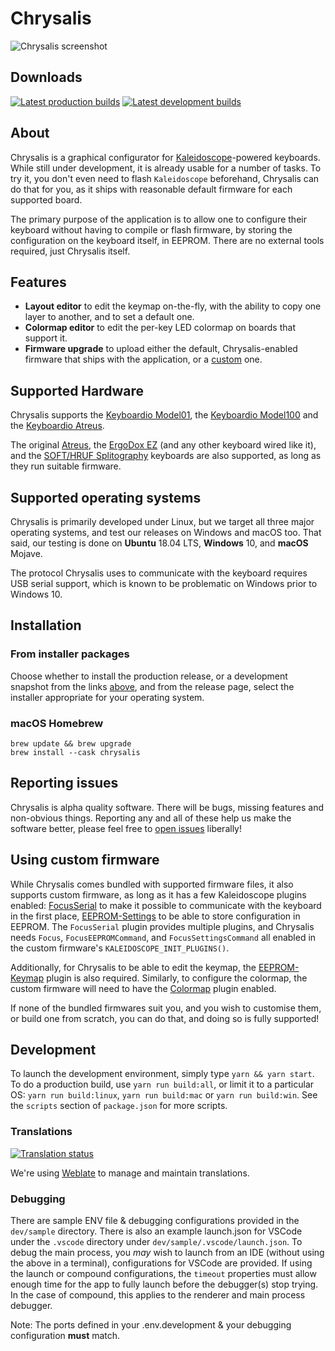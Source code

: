 Chrysalis
=========

![Chrysalis screenshot](data/screenshot.png)

## Downloads

[![Latest production builds][badge:production]][build:prod]
[![Latest development builds][badge:development]][build:dev]

 [badge:development]: https://img.shields.io/github/v/release/keyboardio/chrysalis?include_prereleases&label=Development&style=for-the-badge
 [badge:production]: https://img.shields.io/github/v/release/keyboardio/chrysalis?label=Production&style=for-the-badge
 [build:prod]: https://github.com/keyboardio/Chrysalis/releases/latest
 [build:dev]: https://github.com/keyboardio/Chrysalis/releases/tag/v0.10.4-snapshot

## About

Chrysalis is a graphical configurator for
[Kaleidoscope][kaleidoscope]-powered keyboards. While still under
development, it is already usable for a number of tasks. To try it,
you don't even need to flash `Kaleidoscope` beforehand, Chrysalis
can do that for you, as it ships with reasonable default firmware
for each supported board.

 [kaleidoscope]: https://github.com/keyboardio/Kaleidoscope

The primary purpose of the application is to allow one to configure their
keyboard without having to compile or flash firmware, by storing the
configuration on the keyboard itself, in EEPROM. There are no external tools
required, just Chrysalis itself.

## Features

* **Layout editor** to edit the keymap on-the-fly, with the ability to copy one
  layer to another, and to set a default one.
* **Colormap editor** to edit the per-key LED colormap on boards that support it.
* **Firmware upgrade** to upload either the default, Chrysalis-enabled firmware that ships with the application, or a [custom](#using-custom-firmware) one.

## Supported Hardware

Chrysalis supports the [Keyboardio Model01][hw:model01], the [Keyboardio
Model100][hw:model100] and the [Keyboardio Atreus][hw:kbio-atreus].

The original [Atreus][hw:atreus], the [ErgoDox EZ][hw:ergodox-ez] (and any other
keyboard wired like it), and the [SOFT/HRUF Splitography][hw:splitography]
keyboards are also supported, as long as they run suitable firmware.

 [hw:kbio-atreus]: https://shop.keyboard.io/collections/keyboardio-atreus
 [hw:model100]: https://www.indiegogo.com/projects/the-keyboardio-model-100--4/
 [hw:model01]: https://shop.keyboard.io/
 [hw:ergodox-ez]: https://ergodox-ez.com/
 [hw:atreus]: https://atreus.technomancy.us/
 [hw:splitography]: https://softhruf.love/collections/writers/products/soft-hruf-erl

## Supported operating systems

Chrysalis is primarily developed under Linux, but we target all three major
operating systems, and test our releases on Windows and macOS too. That said, our
testing is done on **Ubuntu** 18.04 LTS, **Windows** 10, and **macOS** Mojave.

The protocol Chrysalis uses to communicate with the keyboard requires USB serial
support, which is known to be problematic on Windows prior to Windows 10.

## Installation

### From installer packages

Choose whether to install the production release, or a development snapshot from
the links [above](#downloads), and from the release page, select the installer
appropriate for your operating system.

### macOS Homebrew

```
brew update && brew upgrade
brew install --cask chrysalis
```

## Reporting issues

Chrysalis is alpha quality software. There will be bugs, missing features and
non-obvious things. Reporting any and all of these help us make the software
better, please feel free to [open issues][issues] liberally!

 [issues]: https://github.com/keyboardio/Chrysalis/issues

## Using custom firmware

While Chrysalis comes bundled with supported firmware files, it also supports
custom firmware, as long as it has a few Kaleidoscope plugins enabled:
[FocusSerial][k:focus] to make it possible to communicate with the keyboard in
the first place, [EEPROM-Settings][k:eeprom-settings] to be able to store
configuration in EEPROM. The `FocusSerial` plugin provides multiple plugins, and
Chrysalis needs `Focus`, `FocusEEPROMCommand`, and `FocusSettingsCommand` all
enabled in the custom firmware's `KALEIDOSCOPE_INIT_PLUGINS()`.

Additionally, for Chrysalis to be able to edit the keymap, the
[EEPROM-Keymap][k:eeprom-keymap] plugin is also required. Similarly, to
configure the colormap, the custom firmware will need to have the
[Colormap][k:colormap] plugin enabled.

 [k:focus]: https://kaleidoscope.readthedocs.io/en/latest/plugins/Kaleidoscope-FocusSerial.html
 [k:eeprom-settings]: https://kaleidoscope.readthedocs.io/en/latest/plugins/Kaleidoscope-EEPROM-Settings.html
 [k:eeprom-keymap]: https://kaleidoscope.readthedocs.io/en/latest/plugins/Kaleidoscope-EEPROM-Keymap.html
 [k:colormap]: https://kaleidoscope.readthedocs.io/en/latest/plugins/Kaleidoscope-Colormap.html

If none of the bundled firmwares suit you, and you wish to customise them, or
build one from scratch, you can do that, and doing so is fully supported!

## Development

To launch the development environment, simply type `yarn && yarn start`. To do a
production build, use `yarn run build:all`, or limit it to a particular OS:
`yarn run build:linux`, `yarn run build:mac` or `yarn run build:win`. See the
`scripts` section of `package.json` for more scripts.

### Translations

[![Translation status](https://hosted.weblate.org/widgets/chrysalis/-/svg-badge.svg)][weblate]

We're using [Weblate][weblate] to manage and maintain translations.

 [weblate]: https://hosted.weblate.org/engage/chrysalis/

### Debugging

There are sample ENV file & debugging configurations provided in the `dev/sample` directory. There is also an example launch.json for VSCode under the `.vscode` directory under `dev/sample/.vscode/launch.json`. To debug the main process, you _may_ wish to launch from an IDE (without using the above in a terminal), configurations for VSCode are provided. If using the launch or compound configurations, the `timeout` properties must allow enough time for the app to fully launch before the debugger(s) stop trying. In the case of compound, this applies to the renderer and main process debugger.

Note: The ports defined in your .env.development & your debugging configuration **must** match.

